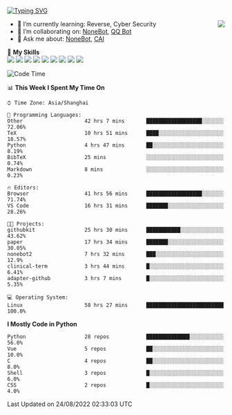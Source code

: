 [![Typing SVG](https://readme-typing-svg.herokuapp.com?size=25&duration=2500&color=8C43EA&vCenter=true&width=200&height=40&lines=Hi+there+%F0%9F%91%8B%F0%9F%8F%BB;I'm+yanyongyu)](https://git.io/typing-svg)

<a href="#">
  <img align="right" src="https://github-readme-stats.vercel.app/api?username=yanyongyu&count_private=true&show_icons=true&bg_color=15,f2f7fd,E0EAFC" />
</a>

- 🌱 I’m currently learning: Reverse, Cyber Security
- 👯 I’m collaborating on: [NoneBot](https://github.com/nonebot), [QQ Bot](https://github.com/Mrs4s/go-cqhttp)
- 💬 Ask me about: [NoneBot](https://github.com/nonebot), [CAI](https://github.com/cscs181/CAI)

🌟 **My Skills**  
![](https://img.shields.io/badge/-Python-3e74a2?style=flat-square&logo=Python&logoColor=fff)
![](https://img.shields.io/badge/-Node.js-339933?style=flat-square&logo=Node.js&logoColor=fff)
![](https://img.shields.io/badge/-Vue-4fc08d?style=flat-square&logo=Vue.js&logoColor=fff)
![](https://img.shields.io/badge/-React-2d98ce?style=flat-square&logo=React&logoColor=fff)
![](https://img.shields.io/badge/-Docker-2496ED?style=flat-square&logo=Docker&logoColor=fff)
![](https://img.shields.io/badge/-Linux-000000?style=flat-square&logo=Linux&logoColor=fff)
![](https://img.shields.io/badge/-MySQL-4479A1?style=flat-square&logo=MySQL&logoColor=fff)
![](https://img.shields.io/badge/-Redis-DC382D?style=flat-square&logo=Redis&logoColor=fff)
![](https://img.shields.io/badge/-MongoDB-47A248?style=flat-square&logo=MongoDB&logoColor=fff)

<!--START_SECTION:waka-->
![Code Time](http://img.shields.io/badge/Code%20Time-2%2C696%20hrs%2035%20mins-blue)

📊 **This Week I Spent My Time On** 

```text
⌚︎ Time Zone: Asia/Shanghai

💬 Programming Languages: 
Other                    42 hrs 7 mins       ██████████████████░░░░░░░   72.06% 
TeX                      10 hrs 51 mins      ████░░░░░░░░░░░░░░░░░░░░░   18.57% 
Python                   4 hrs 47 mins       ██░░░░░░░░░░░░░░░░░░░░░░░   8.19% 
BibTeX                   25 mins             ░░░░░░░░░░░░░░░░░░░░░░░░░   0.74% 
Markdown                 8 mins              ░░░░░░░░░░░░░░░░░░░░░░░░░   0.23%

🔥 Editors: 
Browser                  41 hrs 56 mins      ██████████████████░░░░░░░   71.74% 
VS Code                  16 hrs 31 mins      ███████░░░░░░░░░░░░░░░░░░   28.26%

🐱‍💻 Projects: 
githubkit                25 hrs 30 mins      ███████████░░░░░░░░░░░░░░   43.62% 
paper                    17 hrs 34 mins      ███████░░░░░░░░░░░░░░░░░░   30.05% 
nonebot2                 7 hrs 32 mins       ███░░░░░░░░░░░░░░░░░░░░░░   12.9% 
clinical-term            3 hrs 44 mins       █░░░░░░░░░░░░░░░░░░░░░░░░   6.41% 
adapter-github           3 hrs 7 mins        █░░░░░░░░░░░░░░░░░░░░░░░░   5.35%

💻 Operating System: 
Linux                    58 hrs 27 mins      █████████████████████████   100.0%

```

**I Mostly Code in Python** 

```text
Python                   28 repos            ██████████████░░░░░░░░░░░   56.0% 
Vue                      5 repos             ██░░░░░░░░░░░░░░░░░░░░░░░   10.0% 
C                        4 repos             ██░░░░░░░░░░░░░░░░░░░░░░░   8.0% 
Shell                    3 repos             █░░░░░░░░░░░░░░░░░░░░░░░░   6.0% 
CSS                      2 repos             █░░░░░░░░░░░░░░░░░░░░░░░░   4.0%

```



 Last Updated on 24/08/2022 02:33:03 UTC
<!--END_SECTION:waka-->
